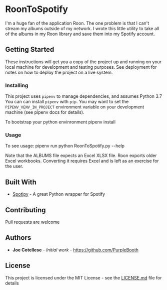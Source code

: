 # RoonToSpotify

I'm a huge fan of the application Roon. The one problem is that I can't stream my albums outside of my network. I wrote this little utility to take all of the albums in my Roon library and save them into my Spotify account.

## Getting Started

These instructions will get you a copy of the project up and running on your local machine for development and testing purposes. See deployment for notes on how to deploy the project on a live system.

### Installing

This project uses `pipenv` to manage dependencies, and assumes Python 3.7
You can can install `pipenv` with `pip`. You may want to set the `PIPENV_VENV_IN_PROJECT` environment variable on your development machine
(see pipenv docs for details).

To bootstrap your python envinronment
    pipenv install

### Usage
To see usage:
    pipenv run python RoonToSpotify.py --help

Note that the ALBUMS file expects an Excel XLSX file. Roon exports older Excel workbooks. Converting it requires Excel and is left as an exercise for the user.

## Built With

* [Spotipy](https://spotipy.readthedocs.io/en/latest/) - A great Python wrapper for Spotify

## Contributing

Pull requests are welcome

## Authors

* **Joe Cotellese** - *Initial work* - https://github.com/PurpleBooth

## License

This project is licensed under the MIT License - see the [LICENSE.md](LICENSE.md) file for details
